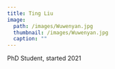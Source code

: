 ```yaml
---
title: Ting Liu
image: 
  path: /images/Wuwenyan.jpg
  thumbnail: /images/Wuwenyan.jpg
  caption: ""
---
```

PhD Student, started 2021  
 